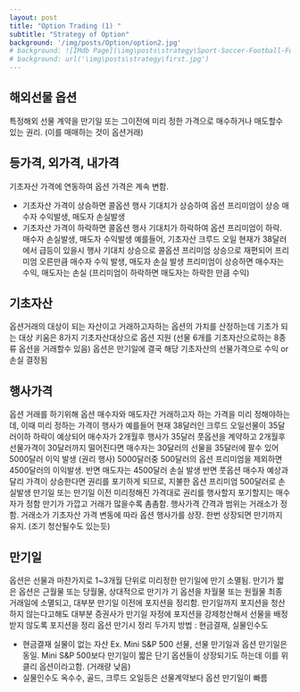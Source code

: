 ```yaml
---
layout: post
title: "Option Trading (1) "
subtitle: "Strategy of Option"
background: '/img/posts/Option/option2.jpg'
# background: ![IMdb Page](\img\posts\strategy\Sport-Soccer-Football-Formation-3-2-5-WM.png) 
# background: url('\img\posts\strategy\first.jpg')
---
```


## 해외선물 옵션 

특정해외 선물 계약을 만기일 또는 그이전에 미리 정한 가격으로 매수하거나 매도할수 있는 권리. (이를 매매하는 것이 옵션거래)

## 등가격, 외가격, 내가격
기초자산 가격에 연동하여 옵션 가격은 계속 변함.
-	기초자산 가격이 상승하면 콜옵션 행사 기대치가 상승하여 옵션 프리미엄이 상승
매수자 수익발생, 매도자 손실발생
-	기초자산 가격이 하락하면 콜옵션 행사 기대치가 하락하여 옵션 프리미엄이 하락.
매수자 손실발생, 매도자 수익발생
예를들어, 기초자산 크루드 오일 현재가 38달러에서 급등이 있을시 행사 기대치 상승으로 콜옵션 프리미엄 상승으로 재편되어 프리미엄 오른만큼 매수자 수익 발생, 매도자 손실 발생
프리미엄이 상승하면 매수자는 수익, 매도자는 손실 (프리미엄이 하락하면 매도자는 하락한 만큼 수익)

## 기초자산
옵션거래의 대상이 되는 자산이고 거래하고자하는 옵션의 가치를 산정하는데 기초가 되는 대상
키움은 8가지 기초자산대상으로 옵션 지원 (선물 6개를 기초자산으로하는 8종류 옵션을 거래할수 있음)
옵션은 만기일에 결국 해당 기초자산의 선물가격으로 수익 or 손실 결정됨

## 행사가격
옵션 거래를 하기위해 옵션 매수자와 매도자간 거래하고자 하는 가격을 미리 정해야하는데, 이때 미리 정하는 가격이 행사가
예를들어 현재 38달러인 크루드 오일선물이 35달러이하 하락이 예상되어 매수자가 2개월후 행사가 35달러 풋옵션을 계약하고 2개월후 선물가격이 30달러까지 떨어진다면 매수자는 30달러의 선물을 35달러에 팔수 있어 5000달러 이익 발생 (권리 행사) 5000달러중 500달러의 옵션 프리미엄을 제외하면 4500달러의 이익발생. 반면 매도자는 4500달러 손실 발생
반면 풋옵션 매수자 예상과 달리 가격이 상승한다면 권리를 포기하게 되므로, 지불한 옵션 프리미엄 500달러로 손실발생
만기일 또는 만기일 이전 미리정해진 가격대로 권리를 행사할지 포기할지는 매수자가 정함
만기가 가깝고 거래가 많을수록 촘촘함. 행사가격 간격과 범위는 거래소가 정함.
거래소가 기초자산 가격 변동에 따라 옵션 행사가를 상장. 한번 상장되면 만기까지 유지. (조기 청산될수도 있는듯)

## 만기일
옵션은 선물과 마찬가지로 1~3개월 단위로 미리정한 만기일에 만기 소멸됨.
만기가 짧은 옵션은 근월물 또는 당월물, 상대적으로 만기가 기 옵션을 차월물 또는 원월물
최종 거래일에 소멸되고, 대부분 만기일 이전에 포지션을 정리함.
만기일까지 포지션을 청산하지 않는다고해도 대부분 증권사가 만기일 자정에 포지션을 강제청산해서 선물을 배정받지 않도록 포지션을 정리
옵션 만기시 정리 두가지 방법 : 현금결재, 실물인수도
-	현금결재 
실물이 없는 자산 Ex. Mini S&P 500 선물, 선물 만기일과 옵션 만기일은 동일. Mini S&P 500보다 만기일이 짧은 단기 옵션들이 상장되기도 하는데 이를 위클리 옵션이라고함. (거래량 낮음)
-	실물인수도
옥수수, 골드, 크루드 오일등은 선물계약보다 옵션 만기일이 빠름
